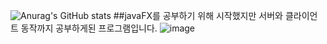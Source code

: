 ![Anurag's GitHub stats](https://github-readme-stats.vercel.app/api?username=Hwang-97&show_icons=true&theme=radical)
##javaFX를 공부하기 위해 시작했지만 서버와 클라이언트 동작까지 공부하게된 프로그램입니다.
![image](https://user-images.githubusercontent.com/85034286/145708061-376655da-2c2e-42f6-b391-c9f28d5381c2.png)

